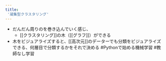 ```yaml
---
title:
 '凝集型クラスタリング'
---
```


- だんだん周りのを巻き込んでいく感じ、
    - [[クラスタリング]]の木（[[グラフ]]）ができる
- 木をビジュアライズすると、[[高次元]]のデーターでも分類をビジュアライズできる、何層目で分類するかをそれで決める
#Pythonで始める機械学習
#教師なし学習
